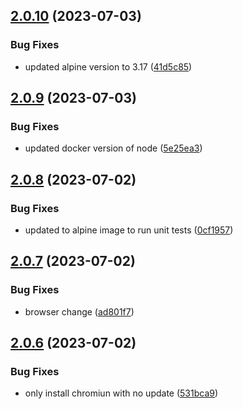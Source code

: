 ## [2.0.10](https://github.com/vishuhanda/nginx-app/compare/v2.0.9...v2.0.10) (2023-07-03)


### Bug Fixes

* updated alpine version to 3.17 ([41d5c85](https://github.com/vishuhanda/nginx-app/commit/41d5c85f1d2f8222a481465f2393a08e9f99d5ba))



## [2.0.9](https://github.com/vishuhanda/nginx-app/compare/v2.0.8...v2.0.9) (2023-07-03)


### Bug Fixes

* updated docker version of node ([5e25ea3](https://github.com/vishuhanda/nginx-app/commit/5e25ea3ade9c23a4a204d072c3b32d1442b753ec))



## [2.0.8](https://github.com/vishuhanda/nginx-app/compare/v2.0.7...v2.0.8) (2023-07-02)


### Bug Fixes

* updated to alpine image to run unit tests ([0cf1957](https://github.com/vishuhanda/nginx-app/commit/0cf1957571cd5c3a965e2be1a0effbb28971f60e))



## [2.0.7](https://github.com/vishuhanda/nginx-app/compare/v2.0.6...v2.0.7) (2023-07-02)


### Bug Fixes

* browser change ([ad801f7](https://github.com/vishuhanda/nginx-app/commit/ad801f770d0e860e1c2a47b6f781d4cabfaedf81))



## [2.0.6](https://github.com/vishuhanda/nginx-app/compare/v2.0.5...v2.0.6) (2023-07-02)


### Bug Fixes

* only install chromiun with no update ([531bca9](https://github.com/vishuhanda/nginx-app/commit/531bca9f897656a44e7406c4915d64d186661440))



